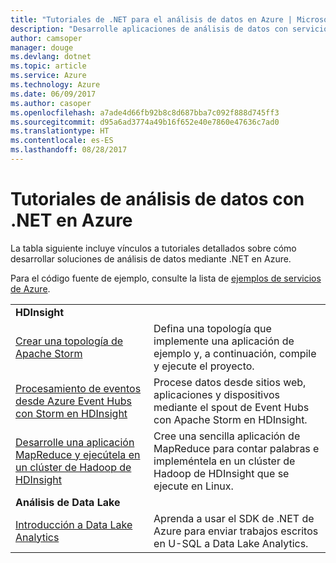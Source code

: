 ```yaml
---
title: "Tutoriales de .NET para el análisis de datos en Azure | Microsoft Docs"
description: "Desarrolle aplicaciones de análisis de datos con servicios de Microsoft Azure."
author: camsoper
manager: douge
ms.devlang: dotnet
ms.topic: article
ms.service: Azure
ms.technology: Azure
ms.date: 06/09/2017
ms.author: casoper
ms.openlocfilehash: a7ade4d66fb92b8c8d687bba7c092f888d745ff3
ms.sourcegitcommit: d95a6ad3774a49b16f652e40e7860e47636c7ad0
ms.translationtype: HT
ms.contentlocale: es-ES
ms.lasthandoff: 08/28/2017
---
```

# <a name="data-analytics-tutorials-with-net-on-azure"></a>Tutoriales de análisis de datos con .NET en Azure

La tabla siguiente incluye vínculos a tutoriales detallados sobre cómo desarrollar soluciones de análisis de datos mediante .NET en Azure. 

Para el código fuente de ejemplo, consulte la lista de [ejemplos de servicios de Azure](https://azure.microsoft.com/resources/samples/?platform=dotnet).

| | |
|---|---|
| **HDInsight** | |
| [Crear una topología de Apache Storm][1] | Defina una topología que implemente una aplicación de ejemplo y, a continuación, compile y ejecute el proyecto. | 
| [Procesamiento de eventos desde Azure Event Hubs con Storm en HDInsight][2] | Procese datos desde sitios web, aplicaciones y dispositivos mediante el spout de Event Hubs con Apache Storm en HDInsight.
| [Desarrolle una aplicación MapReduce y ejecútela en un clúster de Hadoop de HDInsight][3] | Cree una sencilla aplicación de MapReduce para contar palabras e impleméntela en un clúster de Hadoop de HDInsight que se ejecute en Linux. |
| **Análisis de Data Lake** | |
| [Introducción a Data Lake Analytics][4] | Aprenda a usar el SDK de .NET de Azure para enviar trabajos escritos en U-SQL a Data Lake Analytics.|


[1]: /azure/hdinsight/hdinsight-storm-develop-csharp-event-hub-topology
[2]: /azure/hdinsight/hdinsight-storm-develop-csharp-visual-studio-topology
[3]: /azure/hdinsight/hdinsight-hadoop-dotnet-csharp-mapreduce-streaming
[4]: /azure/data-lake-analytics/data-lake-analytics-get-started-net-sdk